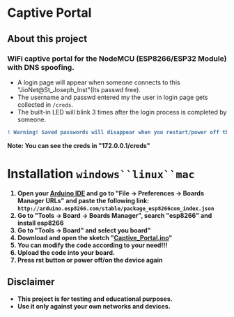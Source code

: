 # Captive Portal

   ## About this project
   ### WiFi captive portal for the NodeMCU (ESP8266/ESP32 Module) with DNS spoofing.
  - A login page will appear when someone connects to this "JioNet@St_Joseph_Inst"(Its passwd free).
  - The username and passwd entered my the user in login page gets collected in `/creds`.
  - The built-in LED will blink 3 times after the login process is completed by someone.<b>

```diff
! Warning! Saved passwords will disappear when you restart/power off the ESP8266(Nodemcu) 
```
<b>Note: You can see the creds in <a>"**172.0.0.1**<a>/creds</a>"

# Installation `windows``linux``mac`

1. Open your <a href="https://www.arduino.cc/en/main/software">Arduino IDE</a> and go to "File -> Preferences -> Boards Manager URLs" and paste the following link:
``http://arduino.esp8266.com/stable/package_esp8266com_index.json``
2. Go to "Tools -> Board -> Boards Manager", search "esp8266" and install esp8266
3. Go to "Tools -> Board" and select you board"
4. Download and open the sketch "<a href="https://github.com/JuSTinMrp/Captive_Portal_ESP8266/blob/main/NodeMcu-ESP8266_Fake_sign_in/NodeMcu-ESP8266_Fake_sign_in.ino"><b>Captive_Portal.ino</b></a>"
5. You can modify the code according to your need!!!
6. Upload the code into your board.
7. Press rst button or power off/on the device again


## Disclaimer
- This project is for testing and educational purposes. 
- Use it only against your own networks and devices. 

